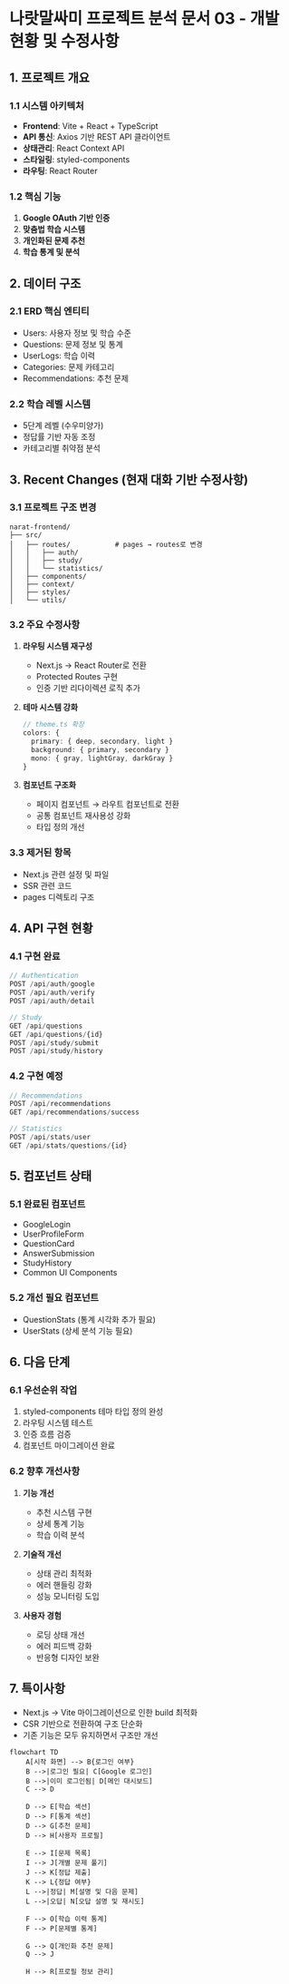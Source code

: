 # 나랏말싸미 프로젝트 분석 문서 03 - 개발 현황 및 수정사항

## 1. 프로젝트 개요

### 1.1 시스템 아키텍처
- **Frontend**: Vite + React + TypeScript
- **API 통신**: Axios 기반 REST API 클라이언트
- **상태관리**: React Context API
- **스타일링**: styled-components
- **라우팅**: React Router

### 1.2 핵심 기능
1. **Google OAuth 기반 인증**
2. **맞춤법 학습 시스템**
3. **개인화된 문제 추천**
4. **학습 통계 및 분석**

## 2. 데이터 구조

### 2.1 ERD 핵심 엔티티
- Users: 사용자 정보 및 학습 수준
- Questions: 문제 정보 및 통계
- UserLogs: 학습 이력
- Categories: 문제 카테고리
- Recommendations: 추천 문제

### 2.2 학습 레벨 시스템
- 5단계 레벨 (수우미양가)
- 정답률 기반 자동 조정
- 카테고리별 취약점 분석

## 3. Recent Changes (현재 대화 기반 수정사항)

### 3.1 프로젝트 구조 변경
```
narat-frontend/
├── src/
│   ├── routes/           # pages → routes로 변경
│   │   ├── auth/
│   │   ├── study/
│   │   └── statistics/
│   ├── components/
│   ├── context/
│   ├── styles/
│   └── utils/
```

### 3.2 주요 수정사항
1. **라우팅 시스템 재구성**
   - Next.js → React Router로 전환
   - Protected Routes 구현
   - 인증 기반 리다이렉션 로직 추가

2. **테마 시스템 강화**
   ```typescript
   // theme.ts 확장
   colors: {
     primary: { deep, secondary, light }
     background: { primary, secondary }
     mono: { gray, lightGray, darkGray }
   }
   ```

3. **컴포넌트 구조화**
   - 페이지 컴포넌트 → 라우트 컴포넌트로 전환
   - 공통 컴포넌트 재사용성 강화
   - 타입 정의 개선

### 3.3 제거된 항목
- Next.js 관련 설정 및 파일
- SSR 관련 코드
- pages 디렉토리 구조

## 4. API 구현 현황

### 4.1 구현 완료
```typescript
// Authentication
POST /api/auth/google
POST /api/auth/verify
POST /api/auth/detail

// Study
GET /api/questions
GET /api/questions/{id}
POST /api/study/submit
POST /api/study/history
```

### 4.2 구현 예정
```typescript
// Recommendations
POST /api/recommendations
GET /api/recommendations/success

// Statistics
POST /api/stats/user
GET /api/stats/questions/{id}
```

## 5. 컴포넌트 상태

### 5.1 완료된 컴포넌트
- GoogleLogin
- UserProfileForm
- QuestionCard
- AnswerSubmission
- StudyHistory
- Common UI Components

### 5.2 개선 필요 컴포넌트
- QuestionStats (통계 시각화 추가 필요)
- UserStats (상세 분석 기능 필요)

## 6. 다음 단계

### 6.1 우선순위 작업
1. styled-components 테마 타입 정의 완성
2. 라우팅 시스템 테스트
3. 인증 흐름 검증
4. 컴포넌트 마이그레이션 완료

### 6.2 향후 개선사항
1. **기능 개선**
   - 추천 시스템 구현
   - 상세 통계 기능
   - 학습 이력 분석

2. **기술적 개선**
   - 상태 관리 최적화
   - 에러 핸들링 강화
   - 성능 모니터링 도입

3. **사용자 경험**
   - 로딩 상태 개선
   - 에러 피드백 강화
   - 반응형 디자인 보완

## 7. 특이사항
- Next.js → Vite 마이그레이션으로 인한 build 최적화
- CSR 기반으로 전환하여 구조 단순화
- 기존 기능은 모두 유지하면서 구조만 개선

```mermaid
flowchart TD
    A[시작 화면] --> B{로그인 여부}
    B -->|로그인 필요| C[Google 로그인]
    B -->|이미 로그인됨| D[메인 대시보드]
    C --> D
    
    D --> E[학습 섹션]
    D --> F[통계 섹션]
    D --> G[추천 문제]
    D --> H[사용자 프로필]
    
    E --> I[문제 목록]
    I --> J[개별 문제 풀기]
    J --> K[정답 제출]
    K --> L{정답 여부}
    L -->|정답| M[설명 및 다음 문제]
    L -->|오답| N[오답 설명 및 재시도]
    
    F --> O[학습 이력 통계]
    F --> P[문제별 통계]
    
    G --> Q[개인화 추천 문제]
    Q --> J
    
    H --> R[프로필 정보 관리]
```